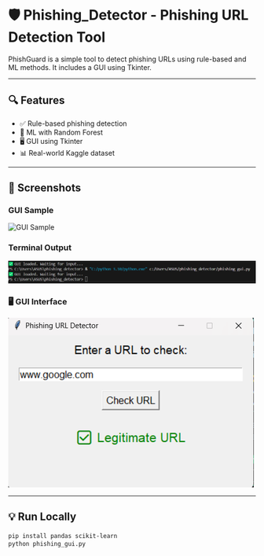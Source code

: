 # 🛡️ Phishing_Detector - Phishing URL Detection Tool

PhishGuard is a simple tool to detect phishing URLs using rule-based and ML methods. It includes a GUI using Tkinter.

---

## 🔍 Features

- ✅ Rule-based phishing detection  
- 🤖 ML with Random Forest  
- 🖥 GUI using Tkinter  
- 📊 Real-world Kaggle dataset  

---

## 📸 Screenshots

### GUI Sample  
![GUI Sample](Screenshots/gui_sample.png)

### Terminal Output  
![Terminal Output](Screenshots/terminal_output.png)

### 🖥️ GUI Interface  
![GUI Interface](Screenshots/gui_screenshot.png)

---

## 💡 Run Locally

```bash
pip install pandas scikit-learn
python phishing_gui.py
